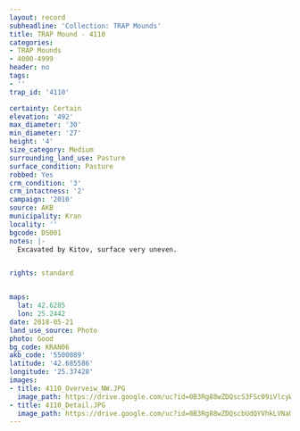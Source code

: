```yaml
---
layout: record
subheadline: 'Collection: TRAP Mounds'
title: TRAP Mound - 4110
categories:
- TRAP Mounds
- 4000-4999
header: no
tags:
- ''
trap_id: '4110'

certainty: Certain
elevation: '492'
max_diameter: '30'
min_diameter: '27'
height: '4'
size_category: Medium
surrounding_land_use: Pasture
surface_condition: Pasture
robbed: Yes
crm_condition: '3'
crm_intactness: '2'
campaign: '2010'
source: AKB
municipality: Kran
locality: ''
bgcode: DS001
notes: |-
  Excavated by Kitov, surface very uneven.


rights: standard


maps:
  lat: 42.6285
  lon: 25.2442
date: 2018-05-21
land_use_source: Photo
photo: Good
bg_code: KRAN06
akb_code: '5500089'
latitude: '42.685586'
longitude: '25.37428'
images:
- title: 4110_Overveiw_NW.JPG
  image_path: https://drive.google.com/uc?id=0B3Rg88wZDQscS3FSc09iVlcyWEU
- title: 4110_Detail.JPG
  image_path: https://drive.google.com/uc?id=0B3Rg88wZDQscbUdQYVhkLVNaU28
---
```

